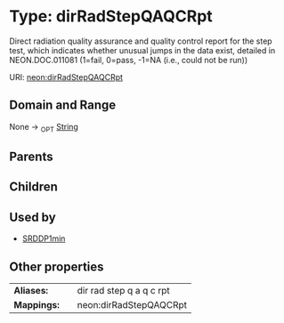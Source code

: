 
# Type: dirRadStepQAQCRpt


Direct radiation quality assurance and quality control report for the step test, which indicates whether unusual jumps in the data exist, detailed in NEON.DOC.011081 (1=fail, 0=pass, -1=NA (i.e., could not be run))

URI: [neon:dirRadStepQAQCRpt](https://data.neonscience.org/dirRadStepQAQCRpt)


## Domain and Range

None ->  <sub>OPT</sub> [String](types/String.md)

## Parents


## Children


## Used by

 * [SRDDP1min](SRDDP1min.md)

## Other properties

|  |  |  |
| --- | --- | --- |
| **Aliases:** | | dir rad step q a q c rpt |
| **Mappings:** | | neon:dirRadStepQAQCRpt |

